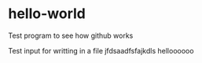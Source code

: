 # hello-world
Test program to see how github works

Test input for writting in a file
jfdsaadfsfajkdls
helloooooo